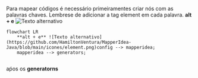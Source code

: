 
Para mapear códigos é necessário primeiramentes criar nós com as palavras chaves. Lembrese de adicionar a tag element em cada palavra.
**alt + e** ![Texto alternativo](https://github.com/HamiltonVentura/MapperIdea-Java/blob/main/icones/element.png)


```mermaid
flowchart LR
    **alt + e** ![Texto alternativo](https://github.com/HamiltonVentura/MapperIdea-Java/blob/main/icones/element.png)config --> mapperidea;
    mapperidea --> generators;
   
```
aṕos os **generatorns**
